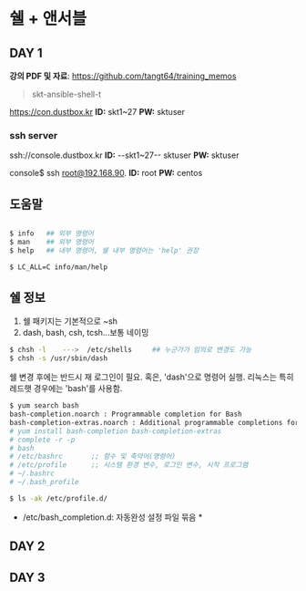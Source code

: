 # 쉘 + 앤서블


## DAY 1

__강의 PDF 및 자료__: https://github.com/tangt64/training_memos

>skt-ansible-shell-t 


https://con.dustbox.kr
__ID:__ skt1~27
__PW:__ sktuser

### ssh server

ssh://console.dustbox.kr
__ID:__ --skt1~27--
        sktuser
__PW:__ sktuser

console$ ssh root@192.168.90.<IP>
	      __ID:__ root
	      __PW:__ centos

## 도움말

```bash

$ info   ## 외부 명령어
$ man    ## 외부 명령어
$ help   ## 내부 명령어, 쉘 내부 명령어는 'help' 권장

$ LC_ALL=C info/man/help

```

## 쉘 정보

1. 쉘 패키지는 기본적으로 ~sh
2. dash, bash, csh, tcsh...보통 네이밍

```bash
$ chsh -l    --->  /etc/shells     ## 누군가가 임의로 변경도 가능
$ chsh -s /usr/sbin/dash
```

쉘 변경 후에는 반드시 재 로그인이 필요. 혹은, 'dash'으로 명령어 실행.
리눅스는 특히 레드햇 경우에는 'bash'를 사용함.

```bash
$ yum search bash
bash-completion.noarch : Programmable completion for Bash
bash-completion-extras.noarch : Additional programmable completions for Bash
# yum install bash-completion bash-completion-extras
# complete -r -p
# bash
# /etc/bashrc       ;; 함수 및 축약어(명령어)
# /etc/profile      ;; 시스템 환경 변수, 로그인 변수, 시작 프로그램
# ~/.bashrc
# ~/.bash_profile

$ ls -ak /etc/profile.d/
```
- /etc/bash_completion.d: 자동완성 설정 파일 묶음
  * 

## DAY 2

## DAY 3